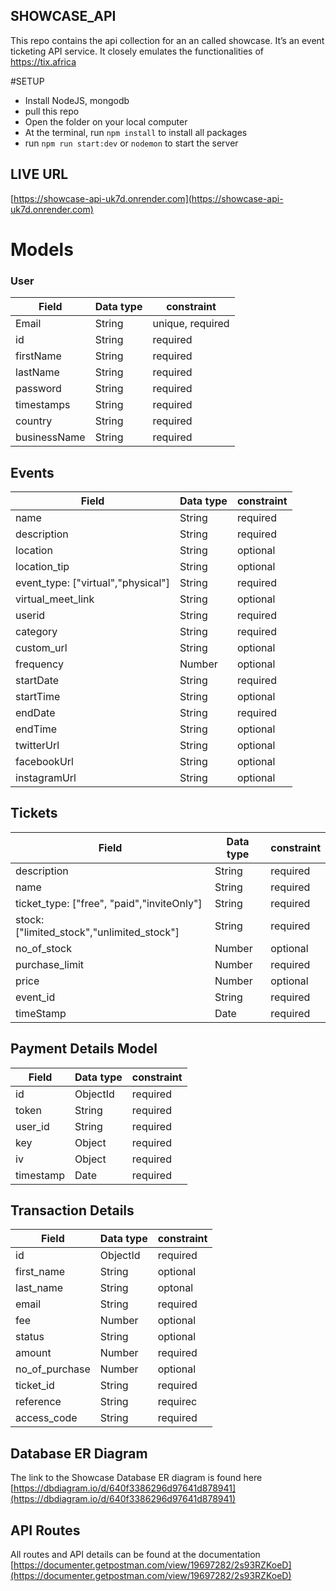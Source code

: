 ## SHOWCASE_API
This repo contains the api collection for an an called showcase. It’s an event ticketing API service. It closely emulates the functionalities of https://tix.africa

#SETUP 
* Install NodeJS, mongodb
* pull this repo
* Open the folder on your local computer
* At the terminal, run `npm install` to install all packages
* run `npm run start:dev` or `nodemon` to start the server

## LIVE URL
[https://showcase-api-uk7d.onrender.com](https://showcase-api-uk7d.onrender.com)

# Models
### User
| Field  | Data type | constraint
| ------------- | ------------- |------------- |
| Email  | String  | unique, required |
| id | String | required |
| firstName | String | required |
| lastName | String | required |
| password | String | required |
| timestamps | String | required |
| country | String | required |
| businessName | String | required |

## Events
| Field  | Data type | constraint
| ------------- | ------------- |------------- |
| name	| String| required |
| description | String|	required |
| location | String |	optional |
| location_tip |String |	optional |
| event_type: ["virtual","physical"] | String |	required |
| virtual_meet_link | String | optional |
| userid | String | required |
| category	| String | required |
| custom_url	| String | optional |
| frequency	| Number | optional | 
| startDate | String | required |
| startTime	| String | optional |
| endDate	| String | required |
| endTime | String | optional |
| twitterUrl | String |	optional |
| facebookUrl	| String | optional |
| instagramUrl	| String | optional |

## Tickets
| Field  | Data type | constraint
| ------------- | ------------- |------------- |
| description | String| required |
| name | String| required |
| ticket_type: ["free", "paid","inviteOnly"] | String | required |
| stock: ["limited_stock","unlimited_stock"] | String| required |
| no_of_stock | Number | optional |
| purchase_limit | Number | required |
| price | Number | optional |
| event_id | String | required |
|timeStamp | Date | required |

## Payment Details Model
| Field  | Data type | constraint
| ------------- | ------------- |------------- |
| id | ObjectId | required |
| token | String | required |
| user_id | String | required |
| key | Object | required |
| iv | Object | required |
| timestamp | Date | required |

## Transaction Details
| Field  | Data type | constraint
| ------------- | ------------- |------------- |
| id | ObjectId | required |
| first_name | String | optional |
|  last_name | String | optonal |
| email | String | required |
|  fee | Number | optional |
| status | String | optional |
| amount | Number | required |
| no_of_purchase | Number | optional |
| ticket_id | String | required |
| reference | String | requirec |
| access_code | String | required |

## Database ER Diagram
The link to the Showcase Database ER diagram is found here [https://dbdiagram.io/d/640f3386296d97641d878941](https://dbdiagram.io/d/640f3386296d97641d878941)

## API Routes
All routes and API details can be found at the documentation [https://documenter.getpostman.com/view/19697282/2s93RZKoeD](https://documenter.getpostman.com/view/19697282/2s93RZKoeD)
